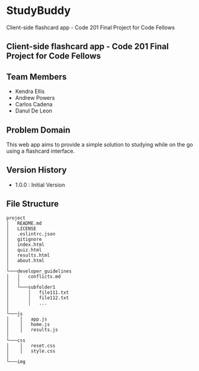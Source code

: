 # StudyBuddy

Client-side flashcard app - Code 201 Final Project for Code Fellows

## Client-side flashcard app - Code 201 Final Project for Code Fellows

## Team Members
* Kendra Ellis
* Andrew Powers
* Carlos Cadena
* Danul De Leon

## Problem Domain

This web app aims to provide a simple solution to studying while on the go using a flashcard interface.

## Version History
* 1.0.0 : Initial Version

## File Structure
```
project
│   README.md
│   LICENSE
│   .eslintrc.json
│   gitignore
│   index.html
│   quiz.html
│   results.html
│   about.html
│
└───developer_guidelines
│   │   conflicts.md
│   │
│   └───subfolder1
│       │   file111.txt
│       │   file112.txt
│       │   ...
│   
└───js
│    │   app.js
│    │   home.js
│    │   results.js
│    
└───css
│    │   reset.css
│    │   style.css
│    
└───img
```